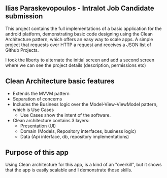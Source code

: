 ## Ilias Paraskevopoulos - Intralot Job Candidate submission

This project contains the full implementations of a basic application for the android platform,
demonstrating basic code designing using the Clean Architecture pattern, which offers an easy way to scale apps.
A simple project that requests over HTTP a request and receives a JSON list of Github Projects.

I took the liberty to alternate the initial screen and add a second screen where we can see the project details (description, permissions etc)

## Clean Architecture basic features

- Extends the MVVM pattern
- Separation of concerns
- Includes the Business logic over the Model-View-ViewModel pattern, which is Use Cases
    - Use Cases show the intent of the software.
- Clean architecture contains 3 layers:
    - Presentation (UI)
    - Domain (Models, Repository interfaces, business logic)
    - Data (Api interface, db, repository implementations)

## Purpose of this app

Using Clean architecture for this app, is a kind of an "overkill", but it shows that the app is easily scalable and
I demonstrate those skills.

